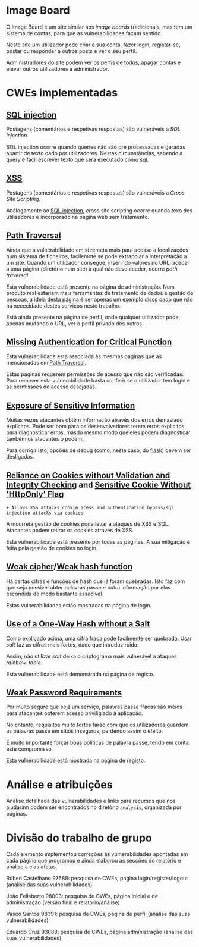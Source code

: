 <!--
# Docker
Compose Documentation [here](https://docs.docker.com/compose/)
MySql Docker [Image] (https://hub.docker.com/_/mysql)
-->
# Image Board

O Image Board é um site similar aos *image boards* tradicionais, mas tem um sistema de contas, para que as vulnerabilidades façam sentido.

Neste site um utilizador pode criar a sua conta, fazer login, registar-se, postar ou responder a outros posts e ver o seu perfil.

Administradores do site podem ver os perfís de todos, apagar contas e elevar outros utilizadores a administrador.

# CWEs implementadas

<!--Some not required weaknesses taken from [here](https://cwe.mitre.org/top25/archive/2021/2021_cwe_top25.html)-->

## [SQL injection](https://cwe.mitre.org/data/definitions/89.html)

Postagens (comentários e respetivas respostas) são vulneráveis a *SQL injection*.

SQL injection ocorre quando queries não são pré processadas e geradas apartir de texto dado por utilizadores. 
Nestas circunstâncias, sabendo a query é fácil escrever texto que será executado como sql.

<!--

As medidas de pervenção foram retiradas da [documentação do sqlite3](https://docs.python.org/3/library/sqlite3.html).
Ainda foi considerado usar as soluções apresentadas em [realpython.org](https://realpython.com/prevent-python-sql-injection/#crafting-safe-query-parameters), mas dado que a ideia é a mesma (deixar o driver da base de dados tartar e inserir o texto na query) optou-se por usar a mais simples.

O sqlite3 vai tratar os valores passados no `execute` como sendo do tipo de dados apresentado na estrutura da tabela.
Deste modo, o texto é processado de modo a que o conteúdo seja tratado como pretendido na query, não subvertendo o seu uso.

-->

## [XSS](https://cwe.mitre.org/data/definitions/79.html)

Postagens (comentários e respetivas respostas) são vulneráveis a *Cross Site Scripting*.

Análogamente ao [SQL injection](#sql-injection), cross site scripting ocorre quando texo dos utilizadores é incorporado na página web sem tratamento.

<!--

As medidas de pervensão implementadas na versão segura foram retiradas de diversos links[^1][^2][^3].

Em suma, a pervensão consiste na sanitização do input com base em [bleach](https://github.com/mozilla/bleach).

Bleach faz sanitização baseada em *whitelist*, ou seja, apenas atributos e *tags* permitidos não são tratados.
O tratamento feito baseia-se no acrescento de `\` antes de texto e no reporocessamento de links.

[^1]: https://www.cloudways.com/blog/prevent##xss-in-php/
[^2]: https://cheatsheetseries.owasp.org/cheatsheets/Cross\_Site\_Scripting\_Prevention\_Cheat\_Sheet.html
[^3]: https://bleach.readthedocs.io/en/latest/

-->

## [Path Traversal](https://cwe.mitre.org/data/definitions/22.html)

Ainda que a vulnerabilidade em si remeta mais para acesso a localizações num sistema de ficheiros, facilemnte se pode extrapolar a interpretação a um site.
Quando um utilizador consegue, inserindo valores no URL, aceder a uma página (diretório num site) à qual não deve aceder, ocorre *path traversal*.

Esta vulnerabilidade está presente na página de administração.
Num produto real estariam mais ferramentas de tratamento de dados e gestão de pessoas, a ideia desta página é ser apenas um exemplo disso dado que não há nececidade destes serviços neste trabalho.

Está ainda presente na página de perfil, onde qualquer utilizador pode, apenas mudando o URL, ver o perfil privado dos outros.

## [Missing Authentication for Critical Function](https://cwe.mitre.org/data/definitions/306.html)
<!--
	+ View profiles as admin (Eg.: `...&viewAsAdmin=true`, or `.../profiles/admin/<user>`)
	+ Adding via inspect element a button with a specific Id and onClick to set user session as admin session
-->

Esta vulnerabilidade está associada às mesmas páginas que as mencionadas em [Path Traversal](#path-traversal).

Estas páginas requerem permissões de acesso que não são verificadas.
Para remover esta vulnerabilidade basta conferir se o utilizador tem login e as permissões de acesso desejadas.

## [Exposure of Sensitive Information](https://cwe.mitre.org/data/definitions/200.html)

Muitas vezes atacantes obtêm informação através dos erros demasiado explícitos.
Pode ser bom para os desenvolvedores terem erros explícitos para diagnosticar erros, masdo mesmo modo que eles podem diagnosticar também os atacantes o podem.

Para corrigir isto, opções de debug (como, neste caso, do [flask]()) devem ser desligadas.

## [Reliance on Cookies without Validation and Integrity Checking](https://cwe.mitre.org/data/definitions/565.html) and [Sensitive Cookie Without 'HttpOnly' Flag](https://cwe.mitre.org/data/definitions/1004.html)
	+ Allows XSS attacks cookie acess and authentication bypass/sql injection attacks via cookies

A incorreta gestão de cookies pode levar a ataques de XSS e SQL. Atacantes podem retirar os cookies através de XSS.

Esta vulnerabilidade está presente por todas as páginas. 
A sua mitigação é feita pela gestão de cookies no login.

## [Weak cipher](https://cwe.mitre.org/data/definitions/327.html)/[Weak hash function](https://cwe.mitre.org/data/definitions/328.html)
<!--
	+ Password storage
	+ [standards](https://csrc.nist.gov/projects/cryptographic##standards-and-guidelines/example-values)
	+ Weak cyphers/hash functions: SHA##1, MD2, MD4, MD5
-->

Há certas cifras e funções de hash que já foram quebradas.
Isto faz com que seja possível obter palavras passe e outra informação por elas escondida de modo bastante assecível.

Estas vulnerabilidades estão mostradas na página de login.

## [Use of a One-Way Hash without a Salt](https://cwe.mitre.org/data/definitions/759.html)
<!--
+ Makes lookup-table and rainbow-table attacks easy
-->

Como explicado acima, uma cifra fraca pode facilmente ser quebrada. Usar *salt* faz as cifras mais fortes, dado que introduz ruido.

Assim, não utilizar *salt* deixa o criptograma mais vulnerável a ataques *rainbow-table*.

Esta vulnerabilidade está demonstrada na página de registo.

## [Weak Password Requirements](https://cwe.mitre.org/data/definitions/521.html)
<!--
+ No password requirements
	+ Easily brute-force weak passwords
-->

Por muito seguro que seja um serviço, palavras passe fracas são meios para atacantes obterem acesso priviligiado à aplicação.

No entanto, requisitos muito fortes farão com que os utilizadores guardem as palavras passe em sítios inseguros, perdendo assim o efeito.

É muito importante forçar boas políticas de palavra passe, tendo em conta este compromisso.

Esta vulnerabilidade está mostrada na página de registo.

# Análise e atribuições

Análise detalhada das vulnerabilidades e links para recursos que nos ajudaram podem ser encontrados no diretório `analysis`, organizada por páginas.

# Divisão do trabalho de grupo

Cada elemento implementou correções às vulnerabilidades apontadas em cada página que programou e ainda elaborou as secções do relatório e análise a elas afetas.

Rúben Castelhano 97688: pesquisa de CWEs, página login/register/logout (análise das suas vulnerabilidades)

João Felisberto 98003: pesquisa de CWEs, página inicial e de administração (versão final e relatório/análise)

Vasco Santos 98391: pesquisa de CWEs, página de perfil (análise das suas vulnerabilidades)

Eduardo Cruz 93088: pesquisa de CWEs, página administração (análise das suas vulnerabilidades)
